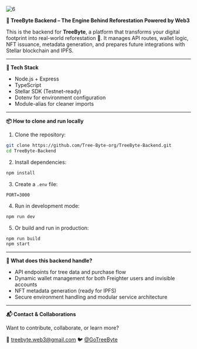 ![6](https://github.com/user-attachments/assets/8f894ec5-fd01-4a50-b8e8-3714c9967ee7)

**🌱 TreeByte Backend – The Engine Behind Reforestation Powered by Web3**

This is the backend for **TreeByte**, a platform that transforms your digital footprint into real-world reforestation 🌳. It manages API routes, wallet logic, NFT issuance, metadata generation, and prepares future integrations with Stellar blockchain and IPFS.

---

**🧰 Tech Stack**

* Node.js + Express
* TypeScript
* Stellar SDK (Testnet-ready)
* Dotenv for environment configuration
* Module-alias for cleaner imports

---

**📦 How to clone and run locally**

1. Clone the repository:

```bash
git clone https://github.com/Tree-Byte-org/TreeByte-Backend.git
cd TreeByte-Backend
````

2. Install dependencies:

```bash
npm install
```

3. Create a `.env` file:

```
PORT=3000
```

4. Run in development mode:

```bash
npm run dev
```

5. Or build and run in production:

```bash
npm run build
npm start
```

---

**🧭 What does this backend handle?**

* API endpoints for tree data and purchase flow
* Dynamic wallet management for both Freighter users and invisible accounts
* NFT metadata generation (ready for IPFS)
* Secure environment handling and modular service architecture

---

**📬 Contact & Collaborations**

Want to contribute, collaborate, or learn more?

📩 [treebyte.web3@gmail.com](mailto:treebyte.web3@gmail.com)
🐦 [@GoTreeByte](https://twitter.com/GoTreeByte)

